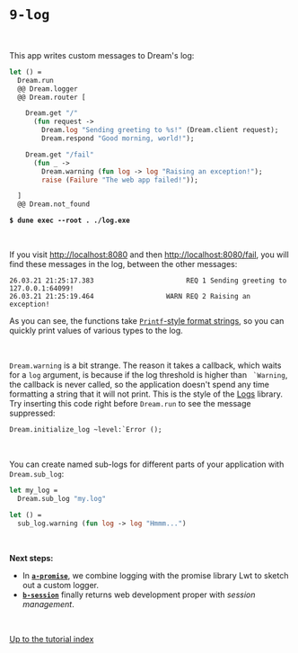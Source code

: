 # `9-log`

<br>

This app writes custom messages to Dream's log:

```ocaml
let () =
  Dream.run
  @@ Dream.logger
  @@ Dream.router [

    Dream.get "/"
      (fun request ->
        Dream.log "Sending greeting to %s!" (Dream.client request);
        Dream.respond "Good morning, world!");

    Dream.get "/fail"
      (fun _ ->
        Dream.warning (fun log -> log "Raising an exception!");
        raise (Failure "The web app failed!"));

  ]
  @@ Dream.not_found
```

<pre><code><b>$ dune exec --root . ./log.exe</b></code></pre>

<br>

If you visit [http://localhost:8080](http://localhost:8080) and then
[http://localhost:8080/fail](http://localhost:8080/fail), you will find these
messages in the log, between the other messages:

```
26.03.21 21:25:17.383                       REQ 1 Sending greeting to 127.0.0.1:64099!
26.03.21 21:25:19.464                  WARN REQ 2 Raising an exception!
```

As you can see, the functions take
[`Printf`-style format strings](https://caml.inria.fr/pub/docs/manual-ocaml/libref/Printf.html),
so you can quickly print values of various types to the log.

<br>

`Dream.warning` is a bit strange. The reason it takes a callback, which waits
for a `log` argument, is because if the log threshold is higher than
`` `Warning``, the callback is never called, so the application doesn't spend
any time formatting a string that it will not print. This is the style of the
[Logs](https://erratique.ch/software/logs) library. Try inserting this code
right before `Dream.run` to see the message suppressed:

```ocaml
Dream.initialize_log ~level:`Error ();
```

<br>

You can create named sub-logs for different parts of your application with
`Dream.sub_log`:

```ocaml
let my_log =
  Dream.sub_log "my.log"

let () =
  sub_log.warning (fun log -> log "Hmmm...")
```

<br>

**Next steps:**

- In [**`a-promise`**](../a-promise/#files), we combine logging with the promise
  library Lwt to sketch out a custom logger.
- [**`b-session`**](../b-session/#files) finally returns web development proper
  with *session management*.

<br>

[Up to the tutorial index](../#readme)

